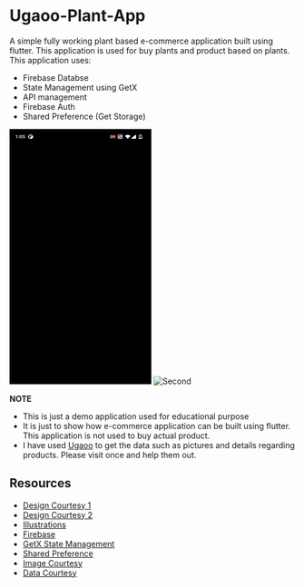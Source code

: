 # Ugaoo-Plant-App

A simple fully working plant based e-commerce application built using flutter. This application is used for buy plants and product based on plants. 
This application uses: 
- Firebase Databse
- State Management using GetX
- API management 
- Firebase Auth
- Shared Preference (Get Storage)

<img src ="gif1.gif" alt="Main" width="250" height="450"> <img src="gif2.gif" alt="Second" width="250" height="450">

**NOTE**
- This is just a demo application used for educational purpose
- It is just to show how e-commerce application can be built using flutter. This application is not used to buy actual product. 
- I have used [Ugaoo](https://www.ugaoo.com/) to get the data such as pictures and details regarding products. Please visit once and help them out. 

## Resources
- [Design Courtesy 1](https://www.behance.net/gallery/112245565/Grow-It-Plant-Care-APP?tracking_source=search_projects_recommended%7Cplant%20app)
- [Design Courtesy 2](https://www.behance.net/gallery/113353739/UIUX-Plantify-App?tracking_source=search_projects_recommended%7Cplant%20app)
- [Illustrations](https://storyset.com/)
- [Firebase](https://console.firebase.google.com)
- [GetX State Management](https://pub.dev/packages/get)
- [Shared Preference](https://pub.dev/packages/get_storage)
- [Image Courtesy](https://www.ugaoo.com/)
- [Data Courtesy](https://www.ugaoo.com/)
